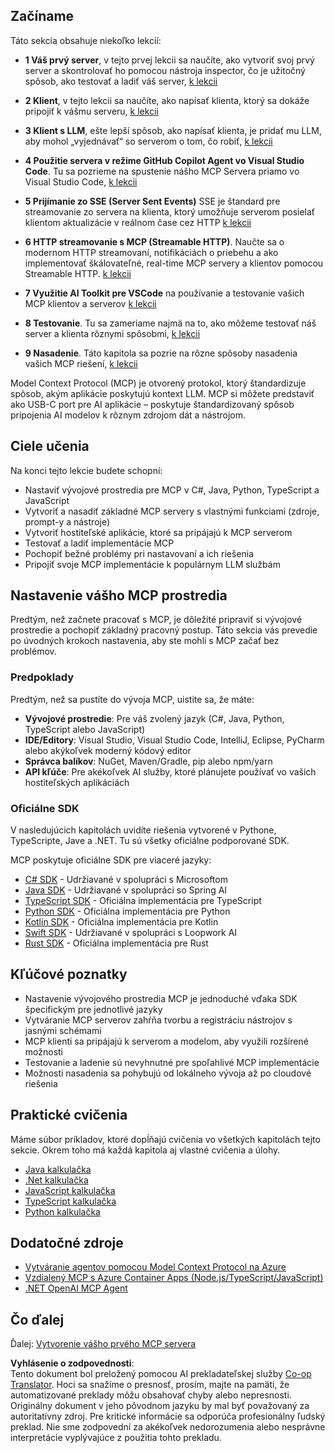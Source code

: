 <!--
CO_OP_TRANSLATOR_METADATA:
{
  "original_hash": "860935ff95d05b006d1d3323e8e3f9e8",
  "translation_date": "2025-07-09T22:34:52+00:00",
  "source_file": "03-GettingStarted/README.md",
  "language_code": "sk"
}
-->
## Začíname  

Táto sekcia obsahuje niekoľko lekcií:

- **1 Váš prvý server**, v tejto prvej lekcii sa naučíte, ako vytvoriť svoj prvý server a skontrolovať ho pomocou nástroja inspector, čo je užitočný spôsob, ako testovať a ladiť váš server, [k lekcii](01-first-server/README.md)

- **2 Klient**, v tejto lekcii sa naučíte, ako napísať klienta, ktorý sa dokáže pripojiť k vášmu serveru, [k lekcii](02-client/README.md)

- **3 Klient s LLM**, ešte lepší spôsob, ako napísať klienta, je pridať mu LLM, aby mohol „vyjednávať“ so serverom o tom, čo robiť, [k lekcii](03-llm-client/README.md)

- **4 Použitie servera v režime GitHub Copilot Agent vo Visual Studio Code**. Tu sa pozrieme na spustenie nášho MCP Servera priamo vo Visual Studio Code, [k lekcii](04-vscode/README.md)

- **5 Prijímanie zo SSE (Server Sent Events)** SSE je štandard pre streamovanie zo servera na klienta, ktorý umožňuje serverom posielať klientom aktualizácie v reálnom čase cez HTTP [k lekcii](05-sse-server/README.md)

- **6 HTTP streamovanie s MCP (Streamable HTTP)**. Naučte sa o modernom HTTP streamovaní, notifikáciách o priebehu a ako implementovať škálovateľné, real-time MCP servery a klientov pomocou Streamable HTTP. [k lekcii](06-http-streaming/README.md)

- **7 Využitie AI Toolkit pre VSCode** na používanie a testovanie vašich MCP klientov a serverov [k lekcii](07-aitk/README.md)

- **8 Testovanie**. Tu sa zameriame najmä na to, ako môžeme testovať náš server a klienta rôznymi spôsobmi, [k lekcii](08-testing/README.md)

- **9 Nasadenie**. Táto kapitola sa pozrie na rôzne spôsoby nasadenia vašich MCP riešení, [k lekcii](09-deployment/README.md)


Model Context Protocol (MCP) je otvorený protokol, ktorý štandardizuje spôsob, akým aplikácie poskytujú kontext LLM. MCP si môžete predstaviť ako USB-C port pre AI aplikácie – poskytuje štandardizovaný spôsob pripojenia AI modelov k rôznym zdrojom dát a nástrojom.

## Ciele učenia

Na konci tejto lekcie budete schopní:

- Nastaviť vývojové prostredia pre MCP v C#, Java, Python, TypeScript a JavaScript
- Vytvoriť a nasadiť základné MCP servery s vlastnými funkciami (zdroje, prompt-y a nástroje)
- Vytvoriť hostiteľské aplikácie, ktoré sa pripájajú k MCP serverom
- Testovať a ladiť implementácie MCP
- Pochopiť bežné problémy pri nastavovaní a ich riešenia
- Pripojiť svoje MCP implementácie k populárnym LLM službám

## Nastavenie vášho MCP prostredia

Predtým, než začnete pracovať s MCP, je dôležité pripraviť si vývojové prostredie a pochopiť základný pracovný postup. Táto sekcia vás prevedie po úvodných krokoch nastavenia, aby ste mohli s MCP začať bez problémov.

### Predpoklady

Predtým, než sa pustíte do vývoja MCP, uistite sa, že máte:

- **Vývojové prostredie**: Pre váš zvolený jazyk (C#, Java, Python, TypeScript alebo JavaScript)
- **IDE/Editory**: Visual Studio, Visual Studio Code, IntelliJ, Eclipse, PyCharm alebo akýkoľvek moderný kódový editor
- **Správca balíkov**: NuGet, Maven/Gradle, pip alebo npm/yarn
- **API kľúče**: Pre akékoľvek AI služby, ktoré plánujete používať vo vašich hostiteľských aplikáciách


### Oficiálne SDK

V nasledujúcich kapitolách uvidíte riešenia vytvorené v Pythone, TypeScripte, Jave a .NET. Tu sú všetky oficiálne podporované SDK.

MCP poskytuje oficiálne SDK pre viaceré jazyky:
- [C# SDK](https://github.com/modelcontextprotocol/csharp-sdk) - Udržiavané v spolupráci s Microsoftom
- [Java SDK](https://github.com/modelcontextprotocol/java-sdk) - Udržiavané v spolupráci so Spring AI
- [TypeScript SDK](https://github.com/modelcontextprotocol/typescript-sdk) - Oficiálna implementácia pre TypeScript
- [Python SDK](https://github.com/modelcontextprotocol/python-sdk) - Oficiálna implementácia pre Python
- [Kotlin SDK](https://github.com/modelcontextprotocol/kotlin-sdk) - Oficiálna implementácia pre Kotlin
- [Swift SDK](https://github.com/modelcontextprotocol/swift-sdk) - Udržiavané v spolupráci s Loopwork AI
- [Rust SDK](https://github.com/modelcontextprotocol/rust-sdk) - Oficiálna implementácia pre Rust

## Kľúčové poznatky

- Nastavenie vývojového prostredia MCP je jednoduché vďaka SDK špecifickým pre jednotlivé jazyky
- Vytváranie MCP serverov zahŕňa tvorbu a registráciu nástrojov s jasnými schémami
- MCP klienti sa pripájajú k serverom a modelom, aby využili rozšírené možnosti
- Testovanie a ladenie sú nevyhnutné pre spoľahlivé MCP implementácie
- Možnosti nasadenia sa pohybujú od lokálneho vývoja až po cloudové riešenia

## Praktické cvičenia

Máme súbor príkladov, ktoré dopĺňajú cvičenia vo všetkých kapitolách tejto sekcie. Okrem toho má každá kapitola aj vlastné cvičenia a úlohy.

- [Java kalkulačka](./samples/java/calculator/README.md)
- [.Net kalkulačka](../../../03-GettingStarted/samples/csharp)
- [JavaScript kalkulačka](./samples/javascript/README.md)
- [TypeScript kalkulačka](./samples/typescript/README.md)
- [Python kalkulačka](../../../03-GettingStarted/samples/python)

## Dodatočné zdroje

- [Vytváranie agentov pomocou Model Context Protocol na Azure](https://learn.microsoft.com/azure/developer/ai/intro-agents-mcp)
- [Vzdialený MCP s Azure Container Apps (Node.js/TypeScript/JavaScript)](https://learn.microsoft.com/samples/azure-samples/mcp-container-ts/mcp-container-ts/)
- [.NET OpenAI MCP Agent](https://learn.microsoft.com/samples/azure-samples/openai-mcp-agent-dotnet/openai-mcp-agent-dotnet/)

## Čo ďalej

Ďalej: [Vytvorenie vášho prvého MCP servera](01-first-server/README.md)

**Vyhlásenie o zodpovednosti**:  
Tento dokument bol preložený pomocou AI prekladateľskej služby [Co-op Translator](https://github.com/Azure/co-op-translator). Hoci sa snažíme o presnosť, prosím, majte na pamäti, že automatizované preklady môžu obsahovať chyby alebo nepresnosti. Originálny dokument v jeho pôvodnom jazyku by mal byť považovaný za autoritatívny zdroj. Pre kritické informácie sa odporúča profesionálny ľudský preklad. Nie sme zodpovední za akékoľvek nedorozumenia alebo nesprávne interpretácie vyplývajúce z použitia tohto prekladu.